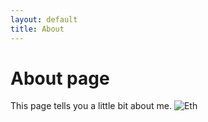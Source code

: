 ```yaml
---
layout: default
title: About
---
```

# About page

This page tells you a little bit about me.
![Eth](/_includes/images/x6.png)
